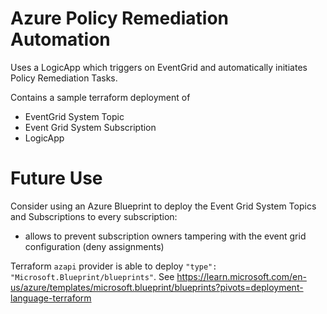 # Azure Policy Remediation Automation

Uses a LogicApp which triggers on EventGrid and automatically initiates Policy Remediation Tasks.

Contains a sample terraform deployment of
- EventGrid System Topic
- Event Grid System Subscription
- LogicApp

# Future Use

Consider using an Azure Blueprint to deploy the Event Grid System Topics and Subscriptions to every subscription:
- allows to prevent subscription owners tampering with the event grid configuration (deny assignments)

Terraform `azapi` provider is able to deploy `"type": "Microsoft.Blueprint/blueprints"`. See https://learn.microsoft.com/en-us/azure/templates/microsoft.blueprint/blueprints?pivots=deployment-language-terraform


